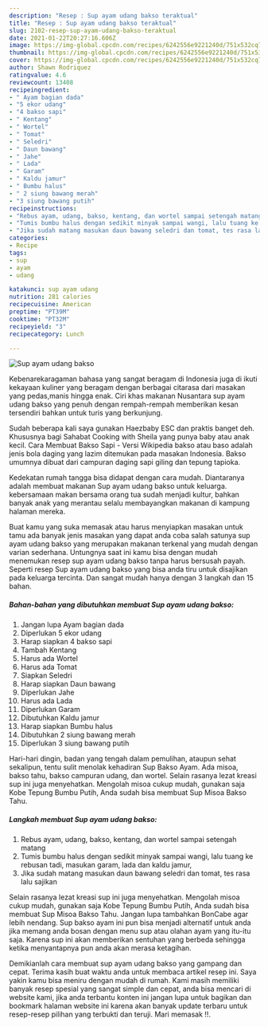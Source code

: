 ```yaml
---
description: "Resep : Sup ayam udang bakso teraktual"
title: "Resep : Sup ayam udang bakso teraktual"
slug: 2102-resep-sup-ayam-udang-bakso-teraktual
date: 2021-01-22T20:27:16.606Z
image: https://img-global.cpcdn.com/recipes/6242556e9221240d/751x532cq70/sup-ayam-udang-bakso-foto-resep-utama.jpg
thumbnail: https://img-global.cpcdn.com/recipes/6242556e9221240d/751x532cq70/sup-ayam-udang-bakso-foto-resep-utama.jpg
cover: https://img-global.cpcdn.com/recipes/6242556e9221240d/751x532cq70/sup-ayam-udang-bakso-foto-resep-utama.jpg
author: Shawn Rodriquez
ratingvalue: 4.6
reviewcount: 13408
recipeingredient:
- " Ayam bagian dada"
- "5 ekor udang"
- "4 bakso sapi"
- " Kentang"
- " Wortel"
- " Tomat"
- " Seledri"
- " Daun bawang"
- " Jahe"
- " Lada"
- " Garam"
- " Kaldu jamur"
- " Bumbu halus"
- " 2 siung bawang merah"
- "3 siung bawang putih"
recipeinstructions:
- "Rebus ayam, udang, bakso, kentang, dan wortel sampai setengah matang"
- "Tumis bumbu halus dengan sedikit minyak sampai wangi, lalu tuang ke rebusan tadi, masukan garam, lada dan kaldu jamur,"
- "Jika sudah matang masukan daun bawang seledri dan tomat, tes rasa lalu sajikan"
categories:
- Recipe
tags:
- sup
- ayam
- udang

katakunci: sup ayam udang 
nutrition: 281 calories
recipecuisine: American
preptime: "PT39M"
cooktime: "PT32M"
recipeyield: "3"
recipecategory: Lunch

---
```



![Sup ayam udang bakso](https://img-global.cpcdn.com/recipes/6242556e9221240d/751x532cq70/sup-ayam-udang-bakso-foto-resep-utama.jpg)

Kebenarekaragaman bahasa yang sangat beragam di Indonesia juga di ikuti kekayaan kuliner yang beragam dengan berbagai citarasa dari masakan yang pedas,manis hingga enak. Ciri khas makanan Nusantara sup ayam udang bakso yang penuh dengan rempah-rempah memberikan kesan tersendiri bahkan untuk turis yang berkunjung.


Sudah beberapa kali saya gunakan Haezbaby ESC dan praktis banget deh. Khususnya bagi Sahabat Cooking with Sheila yang punya baby atau anak kecil. Cara Membuat Bakso Sapi - Versi Wikipedia bakso atau baso adalah jenis bola daging yang lazim ditemukan pada masakan Indonesia. Bakso umumnya dibuat dari campuran daging sapi giling dan tepung tapioka.

Kedekatan rumah tangga bisa didapat dengan cara mudah. Diantaranya adalah membuat makanan Sup ayam udang bakso untuk keluarga. kebersamaan makan bersama orang tua sudah menjadi kultur, bahkan banyak anak yang merantau selalu membayangkan makanan di kampung halaman mereka.

Buat kamu yang suka memasak atau harus menyiapkan masakan untuk tamu ada banyak jenis masakan yang dapat anda coba salah satunya sup ayam udang bakso yang merupakan makanan terkenal yang mudah dengan varian sederhana. Untungnya saat ini kamu bisa dengan mudah menemukan resep sup ayam udang bakso tanpa harus bersusah payah.
Seperti resep Sup ayam udang bakso yang bisa anda tiru untuk disajikan pada keluarga tercinta. Dan sangat mudah hanya dengan 3 langkah dan 15 bahan.


<!--inarticleads1-->

##### Bahan-bahan yang dibutuhkan membuat Sup ayam udang bakso:

1. Jangan lupa  Ayam bagian dada
1. Diperlukan 5 ekor udang
1. Harap siapkan 4 bakso sapi
1. Tambah  Kentang
1. Harus ada  Wortel
1. Harus ada  Tomat
1. Siapkan  Seledri
1. Harap siapkan  Daun bawang
1. Diperlukan  Jahe
1. Harus ada  Lada
1. Diperlukan  Garam
1. Dibutuhkan  Kaldu jamur
1. Harap siapkan  Bumbu halus
1. Dibutuhkan  2 siung bawang merah
1. Diperlukan 3 siung bawang putih


Hari-hari dingin, badan yang tengah dalam pemulihan, ataupun sehat sekalipun, tentu sulit menolak kehadiran Sup Bakso Ayam. Ada misoa, bakso tahu, bakso campuran udang, dan wortel. Selain rasanya lezat kreasi sup ini juga menyehatkan. Mengolah misoa cukup mudah, gunakan saja Kobe Tepung Bumbu Putih, Anda sudah bisa membuat Sup Misoa Bakso Tahu. 

<!--inarticleads2-->

##### Langkah membuat  Sup ayam udang bakso:

1. Rebus ayam, udang, bakso, kentang, dan wortel sampai setengah matang
1. Tumis bumbu halus dengan sedikit minyak sampai wangi, lalu tuang ke rebusan tadi, masukan garam, lada dan kaldu jamur,
1. Jika sudah matang masukan daun bawang seledri dan tomat, tes rasa lalu sajikan


Selain rasanya lezat kreasi sup ini juga menyehatkan. Mengolah misoa cukup mudah, gunakan saja Kobe Tepung Bumbu Putih, Anda sudah bisa membuat Sup Misoa Bakso Tahu. Jangan lupa tambahkan BonCabe agar lebih nendang. Sup bakso ayam ini pun bisa menjadi alternatif untuk anda jika memang anda bosan dengan menu sup atau olahan ayam yang itu-itu saja. Karena sup ini akan memberikan sentuhan yang berbeda sehingga ketika menyantapnya pun anda akan merasa ketagihan. 

Demikianlah cara membuat sup ayam udang bakso yang gampang dan cepat. Terima kasih buat waktu anda untuk membaca artikel resep ini. Saya yakin kamu bisa meniru dengan mudah di rumah. Kami masih memiliki banyak resep spesial yang sangat simple dan cepat, anda bisa mencari di website kami, jika anda terbantu konten ini jangan lupa untuk bagikan dan bookmark halaman website ini karena akan banyak update terbaru untuk resep-resep pilihan yang terbukti dan teruji. Mari memasak !!. 
